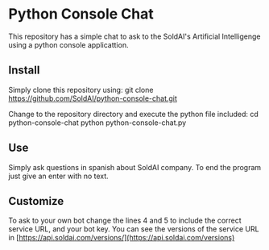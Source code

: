 # Python Console Chat
This repository has a simple chat to ask to the SoldAI's Artificial Intelligenge using a python console applicattion.

## Install
Simply clone this repository using:
    git clone https://github.com/SoldAI/python-console-chat.git

Change to the repository directory and execute the python file included:
    cd python-console-chat
    python python-console-chat.py

## Use
Simply ask questions in spanish about SoldAI company. To end the program just give an enter with no text.

## Customize
To ask to your own bot change the lines 4 and 5 to include the correct service URL, and your bot key. You can see the versions of the service URL in [https://api.soldai.com/versions/](https://api.soldai.com/versions)
